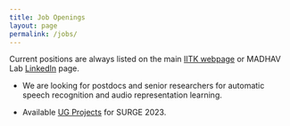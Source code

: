 ```yaml
---
title: Job Openings
layout: page
permalink: /jobs/
---
```


Current positions are always listed on the main [IITK webpage](https://www.iitk.ac.in/dord/scientific-and-research-staff) or MADHAV Lab [LinkedIn](https://www.linkedin.com/company/madhav-lab/) page.
  - We are looking for postdocs and senior researchers for automatic speech recognition and audio representation learning.
  <!-- - If you are interested in 6-month to 1-year research-focused internships in machine learning/deep learning/audio processing and have relevant background (coursework/projects in machine learning/deep learning, exposure to reading/writing papers in top-tier conferences), please send an email with subject line “Long-term Research Position at MADHAV Lab”. -->
  - Available [UG Projects](/2023_UGPs) for SURGE 2023.

  <!-- - You can also checkout [SURGE](https://surge.iitk.ac.in/), the annual summer research internship program at IIT Kanpur. You can write your area of interest and proposed project for the duration before submitting your application. -->